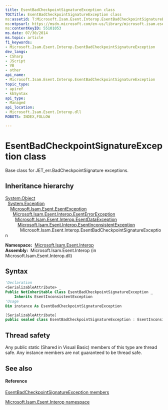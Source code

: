 ```yaml
---
title: EsentBadCheckpointSignatureException class
TOCTitle: EsentBadCheckpointSignatureException class
ms:assetid: T:Microsoft.Isam.Esent.Interop.EsentBadCheckpointSignatureException
ms:mtpsurl: https://msdn.microsoft.com/en-us/library/microsoft.isam.esent.interop.esentbadcheckpointsignatureexception(v=EXCHG.10)
ms:contentKeyID: 55101053
ms.date: 07/30/2014
ms.topic: article
f1_keywords:
- Microsoft.Isam.Esent.Interop.EsentBadCheckpointSignatureException
dev_langs:
- CSharp
- JScript
- VB
- other
api_name: 
- Microsoft.Isam.Esent.Interop.EsentBadCheckpointSignatureException
topic_type: 
- apiref
- kbSyntax
api_type: 
- Managed
api_location: 
- Microsoft.Isam.Esent.Interop.dll
ROBOTS: INDEX,FOLLOW

---
```


# EsentBadCheckpointSignatureException class

Base class for JET_err.BadCheckpointSignature exceptions.

## Inheritance hierarchy

[System.Object](https://docs.microsoft.com/dotnet/api/system.object?redirectedfrom=MSDN)  
  [System.Exception](https://docs.microsoft.com/dotnet/api/system.exception?redirectedfrom=MSDN)  
    [Microsoft.Isam.Esent.EsentException](dn292088\(v=exchg.10\).md)  
      [Microsoft.Isam.Esent.Interop.EsentErrorException](dn274314\(v=exchg.10\).md)  
        [Microsoft.Isam.Esent.Interop.EsentDataException](dn334392\(v=exchg.10\).md)  
          [Microsoft.Isam.Esent.Interop.EsentInconsistentException](dn350488\(v=exchg.10\).md)  
            Microsoft.Isam.Esent.Interop.EsentBadCheckpointSignatureException  

**Namespace:**  [Microsoft.Isam.Esent.Interop](hh596136\(v=exchg.10\).md)  
**Assembly:**  Microsoft.Isam.Esent.Interop (in Microsoft.Isam.Esent.Interop.dll)

## Syntax

``` vb
'Declaration
<SerializableAttribute> _
Public NotInheritable Class EsentBadCheckpointSignatureException _
    Inherits EsentInconsistentException
'Usage
Dim instance As EsentBadCheckpointSignatureException
```

``` csharp
[SerializableAttribute]
public sealed class EsentBadCheckpointSignatureException : EsentInconsistentException
```

## Thread safety

Any public static (Shared in Visual Basic) members of this type are thread safe. Any instance members are not guaranteed to be thread safe.

## See also

#### Reference

[EsentBadCheckpointSignatureException members](dn274049\(v=exchg.10\).md)

[Microsoft.Isam.Esent.Interop namespace](hh596136\(v=exchg.10\).md)

